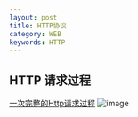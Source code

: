 ```yaml
---
layout: post
title: HTTP协议
category: WEB
keywords: HTTP
---
```



## HTTP 请求过程
[一次完整的Http请求过程]("http://blog.csdn.net/ymjring/article/details/43564477")
![image](http://my.csdn.net/uploads/201208/26/1345912075_5487.jpg)